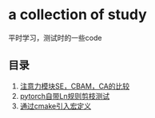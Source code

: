 # a collection of study

平时学习，测试时的一些code

## 目录
1. [注意力模块SE，CBAM，CA的比较](./1_SE,CBAM,CA/readme.md)
2. [pytorch自带Ln规则剪枝测试]()
3. [通过cmake引入宏定义](./3_cmake/readme.md)